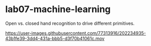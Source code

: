 # lab07-machine-learning

Open vs. closed hand recognition to drive different primitives.

https://user-images.githubusercontent.com/77313916/202234935-43b1fe39-3dd4-431a-bbb5-d3f70b41061c.mov

